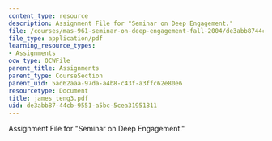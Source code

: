 ```yaml
---
content_type: resource
description: Assignment File for "Seminar on Deep Engagement."
file: /courses/mas-961-seminar-on-deep-engagement-fall-2004/de3abb8744cb9551a5bc5cea31951811_james_teng3.pdf
file_type: application/pdf
learning_resource_types:
- Assignments
ocw_type: OCWFile
parent_title: Assignments
parent_type: CourseSection
parent_uid: 5ad62aaa-97da-a4b8-c43f-a3ffc62e80e6
resourcetype: Document
title: james_teng3.pdf
uid: de3abb87-44cb-9551-a5bc-5cea31951811
---
```

Assignment File for "Seminar on Deep Engagement."

